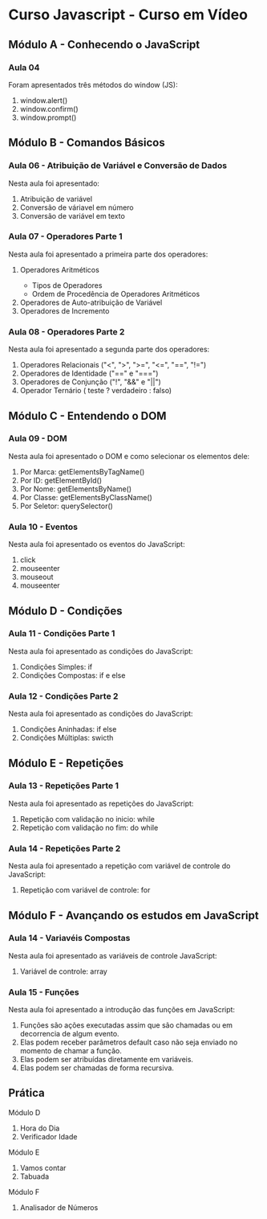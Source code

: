 # Curso Javascript - Curso em Vídeo

<h2>Módulo A - Conhecendo o JavaScript</h2>
<h3>Aula 04</h3>
<p>Foram apresentados três métodos do window (JS):</p>
<ol>
    <li>window.alert()</li>
    <li>window.confirm()</li>
    <li>window.prompt()</li>
</ol>

<h2>Módulo B - Comandos Básicos</h2>
<h3>Aula 06 - Atribuição de Variável e Conversão de Dados</h3>
<p>Nesta aula foi apresentado:</p>
<ol>
    <li>Atribuição de variável</li>
    <li>Conversão de váriavel em número</li>
    <li>Conversão de variável em texto</li>
</ol>

<h3>Aula 07 - Operadores Parte 1</h3>
<p>Nesta aula foi apresentado a primeira parte dos operadores:</p>
<ol>
    <li>Operadores Aritméticos</li>
        <ul>
            <li>Tipos de Operadores</li>
            <li>Ordem de Procedência de Operadores Aritméticos</li>
        </ul>
    <li>Operadores de Auto-atribuição de Variável</li>
    <li>Operadores de Incremento</li>
</ol>

<h3>Aula 08 - Operadores Parte 2</h3>
<p>Nesta aula foi apresentado a segunda parte dos operadores:</p>
<ol>
    <li>Operadores Relacionais ("<", ">", ">=", "<=", "==", "!=")</li>
    <li>Operadores de Identidade ("==" e "===")</li>
    <li>Operadores de Conjunção ("!", "&&" e "||")</li>
    <li>Operador Ternário ( teste ? verdadeiro : falso)</li>
</ol>

<h2>Módulo C - Entendendo o DOM</h2>
<h3>Aula 09 - DOM</h3>
<p>Nesta aula foi apresentado o DOM e como selecionar os elementos dele:</p>
<ol>
    <li>Por Marca: getElementsByTagName()</li>
    <li>Por ID: getElementById()</li>
    <li>Por Nome: getElementsByName()</li>
    <li>Por Classe: getElementsByClassName()</li>
    <li>Por Seletor: querySelector()</li> 
</ol>

<h3>Aula 10 - Eventos</h3>
<p>Nesta aula foi apresentado os eventos do JavaScript:</p>
<ol>
    <li>click</li>
    <li>mouseenter</li>
    <li>mouseout</li>
    <li>mouseenter</li>
</ol>

<h2>Módulo D - Condições</li>
<h3>Aula 11 - Condições Parte 1</h3>
<p>Nesta aula foi apresentado as condições do JavaScript:</p>
<ol>
    <li>Condições Simples: if</li>
    <li>Condições Compostas: if e else</li>
</ol>

<h3>Aula 12 - Condições Parte 2</h3>
<p>Nesta aula foi apresentado as condições do JavaScript:</p>
<ol>
    <li>Condições Aninhadas: if else</li>
    <li>Condições Múltiplas: swicth</li>
</ol>

<h2>Módulo E - Repetições</h2>
<h3>Aula 13 - Repetições Parte 1</h3>
<p>Nesta aula foi apresentado as repetições do JavaScript:</p>
<ol>
    <li>Repetição com validação no inicio: while</li>
    <li>Repetição com validação no fim: do while</li>
</ol>

<h3>Aula 14 - Repetições Parte 2</h3>
<p>Nesta aula foi apresentado a repetição com variável de controle do JavaScript:</p>
<ol>
    <li>Repetição com variável de controle: for</li>
</ol>

<h2>Módulo F - Avançando os estudos em JavaScript</h2>
<h3>Aula 14 - Variavéis Compostas</h3>
<p>Nesta aula foi apresentado as variáveis de controle JavaScript:</p>
<ol>
    <li>Variável de controle: array</li>
</ol>

<h3>Aula 15 - Funções</h3>
<p>Nesta aula foi apresentado a introdução das funções em JavaScript:</p>
<ol>
    <li>Funções são ações executadas assim que são chamadas ou em decorrencia de algum evento.</li>
    <li>Elas podem receber parâmetros default caso não seja enviado no momento de chamar a função.</li>
    <li>Elas podem ser atribuídas diretamente em variáveis.</li>
    <li>Elas podem ser chamadas de forma recursiva.</li>
</ol>

<h2>Prática</h2>
<p>Módulo D</p>
<ol>
    <li>Hora do Dia</li>
    <li>Verificador Idade</li>
</ol>
<p>Módulo E</p>
<ol>
    <li>Vamos contar</li>
    <li>Tabuada</li>
</ol>
<p>Módulo F</p>
<ol>
    <li>Analisador de Números</li>
</ol>














